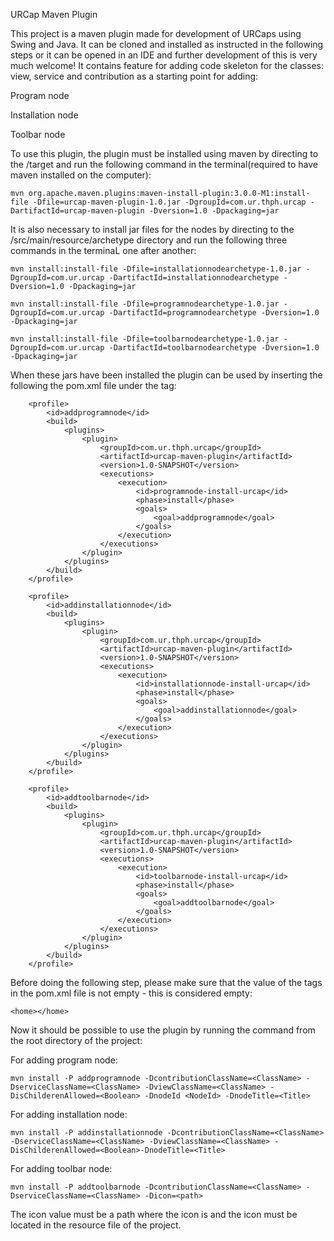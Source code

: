 URCap Maven Plugin

This project is a maven plugin made for development of URCaps using Swing and Java. It can be cloned and installed as instructed in the following steps or it can be opened in an IDE and further development of this is very much welcome!
It contains feature for adding code skeleton for the classes: view, service and contribution as a starting point for adding:

Program node

Installation node

Toolbar node 

To use this plugin, the plugin must be installed using maven by directing to the /target and run the following command in the terminal(required to have maven installed on the computer):

	mvn org.apache.maven.plugins:maven-install-plugin:3.0.0-M1:install-file -Dfile=urcap-maven-plugin-1.0.jar -DgroupId=com.ur.thph.urcap -DartifactId=urcap-maven-plugin -Dversion=1.0 -Dpackaging=jar

It is also necessary to install jar files for the nodes by directing to the /src/main/resource/archetype directory and run the following three commands in the terminaL one after another:

	mvn install:install-file -Dfile=installationnodearchetype-1.0.jar -DgroupId=com.ur.urcap -DartifactId=installationnodearchetype -Dversion=1.0 -Dpackaging=jar

	mvn install:install-file -Dfile=programnodearchetype-1.0.jar -DgroupId=com.ur.urcap -DartifactId=programnodearchetype -Dversion=1.0 -Dpackaging=jar

	mvn install:install-file -Dfile=toolbarnodearchetype-1.0.jar -DgroupId=com.ur.urcap -DartifactId=toolbarnodearchetype -Dversion=1.0 -Dpackaging=jar

When these jars have been installed the plugin can be used by inserting the following the pom.xml file under the <profiles> tag:

		<profile>
			<id>addprogramnode</id>
			<build>
				<plugins>
					<plugin>
						<groupId>com.ur.thph.urcap</groupId>
						<artifactId>urcap-maven-plugin</artifactId>
						<version>1.0-SNAPSHOT</version>
						<executions>
							<execution>
								<id>programnode-install-urcap</id>
								<phase>install</phase>
								<goals>
									<goal>addprogramnode</goal>
								</goals>
							</execution>
						</executions>
					</plugin>
				</plugins>
			</build>
		</profile> 
		
		<profile>
			<id>addinstallationnode</id>
			<build>
				<plugins>
					<plugin>
						<groupId>com.ur.thph.urcap</groupId>
						<artifactId>urcap-maven-plugin</artifactId>
						<version>1.0-SNAPSHOT</version>
						<executions>
							<execution>
								<id>installationnode-install-urcap</id>
								<phase>install</phase>
								<goals>
									<goal>addinstallationnode</goal>
								</goals>
							</execution>
						</executions>
					</plugin>
				</plugins>
			</build>
		</profile> 

		<profile>
			<id>addtoolbarnode</id>
			<build>
				<plugins>
					<plugin>
						<groupId>com.ur.thph.urcap</groupId>
						<artifactId>urcap-maven-plugin</artifactId>
						<version>1.0-SNAPSHOT</version>
						<executions>
							<execution>
								<id>toolbarnode-install-urcap</id>
								<phase>install</phase>
								<goals>
									<goal>addtoolbarnode</goal>
								</goals>
							</execution>
						</executions>
					</plugin>
				</plugins>
			</build>
		</profile> 

Before doing the following step, please make sure that the value of the tags in the pom.xml file is not empty - this is considered empty:

	<home></home>

Now it should be possible to use the plugin by running the command from the root directory of the project:

For adding program node:

	mvn install -P addprogramnode -DcontributionClassName=<ClassName> -DserviceClassName=<ClassName> -DviewClassName=<ClassName> -DisChilderenAllowed=<Boolean> -DnodeId <NodeId> -DnodeTitle=<Title>

For adding installation node:

	mvn install -P addinstallationnode -DcontributionClassName=<ClassName> -DserviceClassName=<ClassName> -DviewClassName=<ClassName> -DisChilderenAllowed=<Boolean>-DnodeTitle=<Title>

For adding toolbar node:

	mvn install -P addtoolbarnode -DcontributionClassName=<ClassName> -DserviceClassName=<ClassName> -Dicon=<path>

The icon value must be a path where the icon is and the icon must be located in the resource file of the project.
